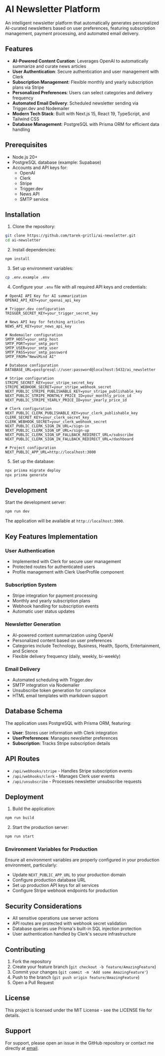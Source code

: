 # AI Newsletter Platform

An intelligent newsletter platform that automatically generates personalized AI-curated newsletters based on user preferences, featuring subscription management, payment processing, and automated email delivery.

## Features

- **AI-Powered Content Curation**: Leverages OpenAI to automatically summarize and curate news articles
- **User Authentication**: Secure authentication and user management with Clerk
- **Subscription Management**: Flexible monthly and yearly subscription plans via Stripe
- **Personalized Preferences**: Users can select categories and delivery frequency
- **Automated Email Delivery**: Scheduled newsletter sending via Trigger.dev and Nodemailer
- **Modern Tech Stack**: Built with Next.js 15, React 19, TypeScript, and Tailwind CSS
- **Database Management**: PostgreSQL with Prisma ORM for efficient data handling

## Prerequisites

- Node.js 20+
- PostgreSQL database (example: Supabase)
- Accounts and API keys for:
  - OpenAI
  - Clerk
  - Stripe
  - Trigger.dev
  - News API
  - SMTP service

## Installation

1. Clone the repository:

```bash
git clone https://github.com/tarek-gritli/ai-newsletter.git
cd ai-newsletter
```

2. Install dependencies:

```bash
npm install
```

3. Set up environment variables:

```bash
cp .env.example .env
```

4. Configure your `.env` file with all required API keys and credentials:

```env
# OpenAI API Key for AI summarization
OPENAI_API_KEY=your_openai_api_key

# Trigger.dev configuration
TRIGGER_SECRET_KEY=your_trigger_secret_key

# News API key for fetching articles
NEWS_API_KEY=your_news_api_key

# Nodemailer configuration
SMTP_HOST=your_smtp_host
SMTP_PORT=your_smtp_port
SMTP_USER=your_smtp_user
SMTP_PASS=your_smtp_password
SMTP_FROM="NewsMind AI"

# Database configuration
DATABASE_URL=postgresql://user:password@localhost:5432/ai_newsletter

# Stripe configuration
STRIPE_SECRET_KEY=your_stripe_secret_key
STRIPE_WEBHOOK_SECRET=your_stripe_webhook_secret
NEXT_PUBLIC_STRIPE_PUBLISHABLE_KEY=your_stripe_publishable_key
NEXT_PUBLIC_STRIPE_MONTHLY_PRICE_ID=your_monthly_price_id
NEXT_PUBLIC_STRIPE_YEARLY_PRICE_ID=your_yearly_price_id

# Clerk configuration
NEXT_PUBLIC_CLERK_PUBLISHABLE_KEY=your_clerk_publishable_key
CLERK_SECRET_KEY=your_clerk_secret_key
CLERK_WEBHOOK_SECRET=your_clerk_webhook_secret
NEXT_PUBLIC_CLERK_SIGN_IN_URL=/sign-in
NEXT_PUBLIC_CLERK_SIGN_UP_URL=/sign-up
NEXT_PUBLIC_CLERK_SIGN_UP_FALLBACK_REDIRECT_URL=/subscribe
NEXT_PUBLIC_CLERK_SIGN_IN_FALLBACK_REDIRECT_URL=/dashboard

# Project configuration
NEXT_PUBLIC_APP_URL=http://localhost:3000
```

5. Set up the database:

```bash
npx prisma migrate deploy
npx prisma generate
```

## Development

Start the development server:

```bash
npm run dev
```

The application will be available at `http://localhost:3000`.

## Key Features Implementation

### User Authentication

- Implemented with Clerk for secure user management
- Protected routes for authenticated users
- Profile management with Clerk UserProfile component

### Subscription System

- Stripe integration for payment processing
- Monthly and yearly subscription plans
- Webhook handling for subscription events
- Automatic user status updates

### Newsletter Generation

- AI-powered content summarization using OpenAI
- Personalized content based on user preferences
- Categories include Technology, Business, Health, Sports, Entertainment, and Science
- Flexible delivery frequency (daily, weekly, bi-weekly)

### Email Delivery

- Automated scheduling with Trigger.dev
- SMTP integration via Nodemailer
- Unsubscribe token generation for compliance
- HTML email templates with markdown support

## Database Schema

The application uses PostgreSQL with Prisma ORM, featuring:

- **User**: Stores user information with Clerk integration
- **UserPreferences**: Manages newsletter preferences
- **Subscription**: Tracks Stripe subscription details

## API Routes

- `/api/webhooks/stripe` - Handles Stripe subscription events
- `/api/webhooks/clerk` - Manages Clerk user events
- `/api/unsubscribe` - Processes newsletter unsubscribe requests

## Deployment

1. Build the application:

```bash
npm run build
```

2. Start the production server:

```bash
npm run start
```

### Environment Variables for Production

Ensure all environment variables are properly configured in your production environment, particularly:

- Update `NEXT_PUBLIC_APP_URL` to your production domain
- Configure production database URL
- Set up production API keys for all services
- Configure Stripe webhook endpoints for production

## Security Considerations

- All sensitive operations use server actions
- API routes are protected with webhook secret validation
- Database queries use Prisma's built-in SQL injection protection
- User authentication handled by Clerk's secure infrastructure

## Contributing

1. Fork the repository
2. Create your feature branch (`git checkout -b feature/AmazingFeature`)
3. Commit your changes (`git commit -m 'Add some AmazingFeature'`)
4. Push to the branch (`git push origin feature/AmazingFeature`)
5. Open a Pull Request

## License

This project is licensed under the MIT License - see the LICENSE file for details.

## Support

For support, please open an issue in the GitHub repository or contact me directly at [email](mailto:gritli.tarek66@gmail.com).
